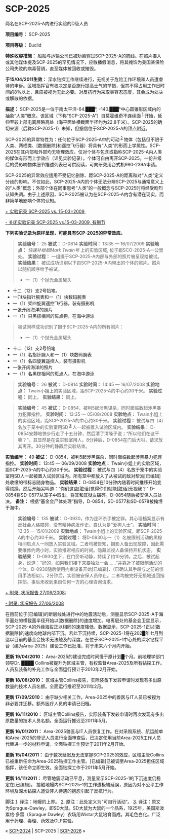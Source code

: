 # SCP-2025
                        




两名在SCP-2025-A内进行实验的D级人员



**项目编号：**  SCP-2025

**项目等级：**  Euclid

**特殊收容措施：** 船舶与运输公司已被劝离穿过SCP-2025-A的航线。在照片摄入或其他媒体提及SCP-2025的罕见情况下，应散播假消息，将其掩饰为美国某保险公司失败的病毒营销，直至媒体被回收或摧毁。

**于15/04/2011生效：** 深水钻探工作继续进行，无视关于危险工作环境和人员遭虐待的申诉。区域指挥官有权决定是否施行提高士气的举措，但其不得占用工作日时间的8%以上，且应被视为无此必要。对反抗行为采取零容忍态度，其会成为处决或解散的依据。

**描述：**  SCP-2025是一位于南太平洋-64.███°, -140.███°中心圆锥形区域内的抽象“人类”概念。该区域（下称“SCP-2025-A”）自莫霍维奇不连续面<sup class='footnoteref'>
 <a shape='rect' class='footnoteref' id='footnoteref-1' href='javascript:;' onclick='WIKIDOT.page.utils.scrollToReference(&apos;footnote-1&apos;)'>1</a>
</sup>开始，延伸至较上部电离层略高处（海平面处横截面半径约为22.8千米）。SCP-2025的确切来源（后称SCP-2025-1）未知，但据信位于SCP-2025-A的顶点附近。

SCP-2025的异常特性为：任何位于SCP-2025-A中的可动<sup class='footnoteref'>
 <a shape='rect' class='footnoteref' id='footnoteref-2' href='javascript:;' onclick='WIKIDOT.page.utils.scrollToReference(&apos;footnote-2&apos;)'>2</a>
</sup>物体（包括但不限于人类、两栖类、[数据删除]和遥控飞行器）将具有“人类”的形而上学属性。SCP-2025在其内部和外部均无物理效应，仅对个体与包含或指称SCP-2025-A内人类的媒体有形而上学效应（详见实验记录）。个体可自由离开SCP-2025。一份升级后的受影响物体细节描述列表已可供阅读，可向研究用台式机990-239A申请。

SCP-2025的异常效应适用不受记忆删除、距SCP-2025-A的距离和对“人类”定义分歧的影响。不仅如此，SCP-2025-A内的个体无法分辨SCP-2025与通常意义上的“人类”概念；外部个体在同事思考“人类”的一般概念与SCP-2025时将经受剧烈认知失调。由于上述原因，SCP-2025被认为在SCP-2025-A内含有潜在现实，而非简单地影响个体的认知。


<a shape='rect' class='collapsible-block-link' href='javascript:;'>+&#160;&#23454;&#39564;&#35760;&#24405;&#160;SCP-2025&#160;vs.&#160;15-03=2009,</a>

<a shape='rect' class='collapsible-block-link' href='javascript:;'>-&#160;&#20851;&#38381;&#23454;&#39564;&#35760;&#24405;&#160;SCP-2025&#160;vs.15-03-2009,&#160;&#26377;&#21024;&#33410;</a>

**下列实验记录为原样呈现，可能具有SCP-2025的异常效应。** 


> **实验编号：**  25
**被试：**  D-0814
**实验时间：**  13:35 — 16/07/2009
**实验地点：**  *快速补给舰Mark Twain号* 上的实验区域, 位于距SCO-2025-A一公里处。
**实验过程：**  一组摄于SCP-2025-A内部与外部的照片被呈现给被试。
**实验结果：**  被试成功识别以下自SCP-2025-A内带出的个体的照片。照片以随机顺序给予被试。
> 
> - 一（1）个抛光金属罐头
- 十二（12）支2号铅笔。
- 一(1)块指针腕表和一（1）块数码腕表
- 一（1）架四旋翼遥控飞行器，装有摄影机
- 一张开阔海洋的照片
- 一（1）只黑棕相间的斑点狗，在海中游泳
> 
> 被试同样成功识别了摄于SCP-2025-A内的所有照片：
> 
> - 一（1）个抛光金属罐头
- 十二（12）支2号铅笔
- 一（1）名指针腕人和一（1）块数码腕表
- 一（1）名四旋翼遥控人，装有摄影机
- 一张开阔海洋的照片
- 一（1）名黑棕相间的斑点人，在海中游泳
> 
> **实验编号：**  26
**被试：**  D-0814
**实验时间：**  14:45 — 16/07/2008
**实验地点：**  Twain小姐上的实验区域，距SCP-2025-A的中心约30千米。
**实验过程：**  同上。
**实验结果：**  同上。
> 


> **实验编号：**  45
**被试：**  D-0854，被判5起涉黑谋杀，同时面临数起涉黑暴力犯罪指控。
**实验时间：**  13:35 — 05/08/2008
**实验地点：**  Twain小姐上的实验区域，距SCP-2025-A的中心约30千米。
**实验过程：**  被试与四（4）名放于笼中的实验室用SD<sup class='footnoteref'>
 <a shape='rect' class='footnoteref' id='footnoteref-3' href='javascript:;' onclick='WIKIDOT.page.utils.scrollToReference(&apos;footnote-3&apos;)'>3</a>
</sup>人一起被置入试验区域内。
**实验结果：**  D-0854安静地快步行走了十五分钟，然后清了清嗓子说；“所以他们在这干嘛？”，其显然是在说实验室用人。8分钟后，D-0854在门后大叫，请求放其离开。30分钟的静置后实验结束。

**实验编号：**  49
**被试：**  D-0854，被判5起涉黑谋杀，同时面临数起涉黑暴力犯罪指控。
**实验时间：**  13:45 — 06/09/2008
**实验地点：**  Twain小姐上的实验区域，距SCP-2025-A的中心约30千米。
**实验过程：**  被试与四（4）名放于笼中的实验室用SD人一起被置入试验区域内。所有笼中都放入了从被试的敌对帮派[已编辑]处收缴的带标志随身物品。
**实验结果：** D-0854在10分钟内随着时间推移开始变得烦躁，然后开始尖叫道：“你们这些[脏话]觉得你们就能[脏话]无视我？” D-0854将SD-0577从笼子中取出，将其和其狱友碾碎。D-0854随后被安保人员处决。
**备注：**  根据“基金会尸体处理”指导，D-0854，SD-0577和SD-0578被掩埋于海中。
> 


> **实验编号：**  135
**被试：**  D-0930，作为连环杀手被定罪。其心理档案显示有反社会人格障碍，没有精神病发作史。自认为是“爱狗人士”。
**实验时间：**  13:35 — 15/01/2009
**实验地点：**  Twain小姐上的实验区域，距SCP-2025-A的中心约30千米。
**实验过程：**  将D-0930与一（1）名被限制活动的黑棕相间斑点人一同放入实验区域。二者均被告知，摄影人备出现故障，因此需要维修约两小时，实验推迟相应的时间。隐藏监视人备保持开机状态。
**实验结果：**  D-0930坐下，在门旁听动静，持续了约10分钟。之后，被试起身，说道：“好的，如果我们接下来要独处一会……”并靠近了被限制活动的个体。D-0930随后使用拘束设备开始[已编辑]，（已确认其手段与之前的惯用手法相似）。2分钟后，实验被安保人员停止。二者均被完好无损地送回指挥部。事后未收到来自任何一方的心理咨询请求。
> 





<a shape='rect' class='collapsible-block-link' href='javascript:;'>+&#160;&#38468;&#24405;:&#160;&#29366;&#20917;&#25253;&#21578;&#160;27/06/2008:</a>

<a shape='rect' class='collapsible-block-link' href='javascript:;'>-&#160;&#38468;&#24405;:&#160;&#29366;&#20917;&#25253;&#21578;&#160;27/06/2008</a>

在目前位于[已编辑]的断层线处进行中的地震活动后，测量显示SCP-2025-A于海平面处的横截面半径开始以[数据删除]的速度增加。电离层处的基金会卫星显示，SCP-2025-A的外缘海拔正以相同的速度降低。数据显示，SCP-2025-1正以[数据删除]的速度向地球内部下沉。若此下沉持续，SCP-2025-1将在202█年七月到达以目前的基金会技术无法触及的深度。在位于SCP-2025-1中心处的深水钻探平台（编为Area-2025）建设工作已批准，将于未来六个月内开始。

**更新 19/04/2010：**  Area-2025的建设完成时间慢于原计划█个月。前地理学部门领导Dr. ████ Collins被提升为区域主管，有权监督Area-2025及所有钻探工作。人员及装备的补充工作与全面运行预计于2010年2月开始。

**更新 18/08/2010：**  区域主管Collins报告，实际装备下发较申请时发现有多出原数量的技术人员名额。全面运行推迟至2011年2月。

**更新 17/09/2010：**  由于缺少相关工作，Area-2025中的兽医与IT人员已被视为非必要并迁移。额外医疗人员的申请已归档。

**更新 16/11/2010：**  区域主管Collins报告，实际装备下发较申请时再次发现有多出原数量的技术人员名额。全面运行推迟至2011年5月。

**更新 16/01/2011：**  Area-2025兽医与IT人员恢复工作。在对采购系统、航运舱单和Area-2025的登记人员进行全面审查后，已决定使用当前Area-2025工作人员代替进一步的材料申请。全面钻探工作预计于2011年2月开始。

**更新 15/04/2011：**  由于数次延迟及无法掌握SCP-2025的效应，区域主管Collins已被重新任命为Area-2025钻探工作主管。[已编辑]已被调至Area-2025担任区域指挥，该任命立即生效。全面钻探工作于2011年5月开始。

**更新 14/11/2011：** 尽管地震活动已平息，测量显示SCP-2025-1的下沉速度仍稳定在[已编辑]。 接触地幔内SCP-2025-1的工作遭极端延误，原因为对不公平工作环境及深水钻探人遭受非人待遇的抱怨引起了反抗行为。





脚注
<a shape='rect' href='javascript:;' onclick='WIKIDOT.page.utils.scrollToReference(&apos;footnoteref-1&apos;)'>1</a>. 译注：地幔的上界。
<a shape='rect' href='javascript:;' onclick='WIKIDOT.page.utils.scrollToReference(&apos;footnoteref-2&apos;)'>2</a>. 原注：此处定义为“可自行活动”。
<a shape='rect' href='javascript:;' onclick='WIKIDOT.page.utils.scrollToReference(&apos;footnoteref-3&apos;)'>3</a>. 译注：原文为Sprague-Dawley，即SD大鼠。SD大鼠为大鼠的一个品系，1925年，美国斯泼累格·多雷（Sprague Dawley）农场用Wistar大鼠培育而成。其毛色白化。广泛用于药理、毒理、药效及GLP实验。



« [SCP-2024](/scp-2024) | SCP-2025 | [SCP-2026](/scp-2026) »





                    